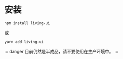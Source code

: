 # 安装

```
npm install living-ui
```

或

```
yarn add living-ui
```


::: danger
目前仍然是半成品，请不要使用在生产环境中。
:::